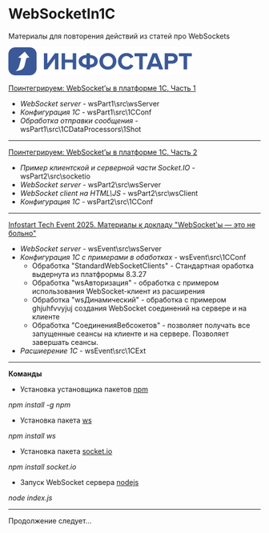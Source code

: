 # WebSocketIn1C

Материалы для повторения действий из статей про WebSockets

![Infostart](https://raw.githubusercontent.com/dsdred/PAPI-tools/2febc0e31c3ef04eb9277150f1488b9f1b26164f/assets/img/svg/infostartlogo.svg)

[Поинтегрируем: WebSocket’ы в платформе 1С. Часть 1](https://infostart.ru/1c/articles/2280032/)

- *WebSocket server* - wsPart1\src\wsServer
- *Конфигурация 1С* - wsPart1\src\1СConf
- *Обработка отправки сообщения* - wsPart1\src\1CDataProcessors\1Shot

---

[Поинтегрируем: WebSocket’ы в платформе 1С. Часть 2](https://infostart.ru/1c/articles/2293957/)

- *Пример клиентской и серверной части Socket.IO* - wsPart2\src\socketio
- *WebSocket server* - wsPart2\src\wsServer
- *WebSocket client на HTML\JS* - wsPart2\src\wsClient
- *Конфигурация 1С* - wsPart2\src\1СConf

---

[Infostart Tech Event 2025. Материалы к докладу "WebSocket'ы — это не больно"](https://event.infostart.ru/2025/agenda/2458720/)

- *WebSocket server* - wsEvent\src\wsServer
- *Конфигурация 1С с примерами в обаботках* - wsEvent\src\1СConf
    - Обработка "StandardWebSocketClients" - Стандартная оработка выдернута из платфрормы 8.3.27
    - Обработка "wsАвторизация" - обработка с примером использования WebSocket-клиент из расширения
    - Обработка "wsДинамический" - обработка с примером ghjuhfvvyjuj создания WebSocket соединений на сервере и на клиенте
    - Обработка "СоединенияВебсокетов" - позволяет получать все запущенные сеансы на клиенте и на сервере. Позволяет завершать сеансы.
- *Расшиерение 1С* - wsEvent\src\1СExt

---


**Команды**

- Установка установщика пакетов [npm](https://docs.npmjs.com/downloading-and-installing-node-js-and-npm)

*npm install -g npm*

- Установка пакета [ws](https://www.npmjs.com/package/ws)

*npm install ws*

- Установка пакета [socket.io](https://socket.io/docs/v4/server-installation/)

*npm install socket.io*

- Запуск WebSocket сервера [nodejs](https://nodejs.org/)

*node index.js*

---


Продолжение следует...
